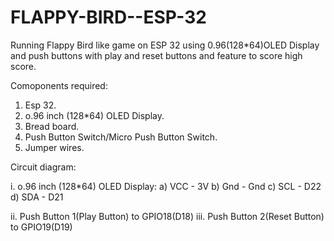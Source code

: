 # FLAPPY-BIRD--ESP-32
Running Flappy Bird like game on ESP 32 using 0.96(128*64)OLED Display and push buttons with play and reset buttons and feature to score high score.

Comoponents required:

1. Esp 32.
2. o.96 inch (128*64) OLED Display.
3. Bread board.
4. Push Button Switch/Micro Push Button Switch.
5. Jumper wires.

Circuit diagram:

i. o.96 inch (128*64) OLED Display:
a) VCC - 3V
b) Gnd - Gnd
c) SCL - D22
d) SDA - D21

ii. Push Button 1(Play Button) to GPIO18(D18)
iii. Push Button 2(Reset Button) to GPIO19(D19)
